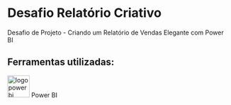 # Desafio Relatório Criativo
Desafio de Projeto -  Criando um Relatório de Vendas Elegante com Power BI

## Ferramentas utilizadas:

 <img src="https://th.bing.com/th/id/OIP.Y2cMLBWXZ3YA0cAP4NwOGgHaHa?pid=ImgDet&rs=1" alt="logo power bi" width="50" height="50"> Power BI
